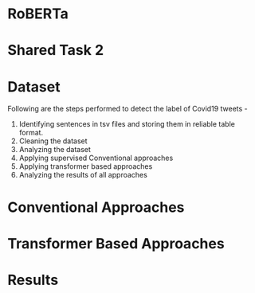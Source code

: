 # RoBERTa


# Shared Task 2

# Dataset


Following are the steps performed to detect the label of Covid19 tweets - 

1. Identifying sentences in tsv files and storing them in reliable table format.
2. Cleaning the dataset 
3. Analyzing the dataset
4. Applying supervised Conventional approaches
5. Applying transformer based approaches
6. Analyzing the results of all approaches


# Conventional Approaches

# Transformer Based Approaches

# Results






